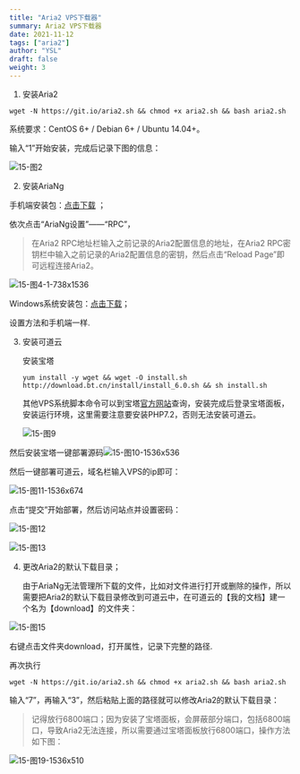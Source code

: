```yaml
---
title: "Aria2 VPS下载器"
summary: Aria2 VPS下载器
date: 2021-11-12
tags: ["aria2"]
author: "YSL"
draft: false
weight: 3
---
```

1. 安装Aria2

```shell
wget -N https://git.io/aria2.sh && chmod +x aria2.sh && bash aria2.sh
```

系统要求：CentOS 6+ / Debian 6+ / Ubuntu 14.04+。

输入“1”开始安装，完成后记录下图的信息：

![15-图2](https://cdn.jsdelivr.net/gh/yslinwe/image_bed@main/img/15-%E5%9B%BE2.jpg)

2. 安装AriaNg

手机端安装包：[点击下载](https://github.com/Xmader/aria-ng-gui-android/releases/tag/v1.2.3) ；

依次点击“AriaNg设置”——“RPC”，

> 在Aria2 RPC地址栏输入之前记录的Aria2配置信息的地址，在Aria2 RPC密钥栏中输入之前记录的Aria2配置信息的密钥，然后点击“Reload Page”即可远程连接Aria2。

![15-图4-1-738x1536](https://cdn.jsdelivr.net/gh/yslinwe/image_bed@main/img/15-%E5%9B%BE4-1-738x1536.jpg)

Windows系统安装包：[点击下载](https://github.com/Xmader/aria-ng-gui/releases/tag/v3.1.0)；

设置方法和手机端一样.

3. 安装可道云

   安装宝塔

   ```shell
   yum install -y wget && wget -O install.sh http://download.bt.cn/install/install_6.0.sh && sh install.sh
   ```

   其他VPS系统脚本命令可以到宝塔[官方网站](https://www.bt.cn/)查询，安装完成后登录宝塔面板，安装运行环境，这里需要注意要安装PHP7.2，否则无法安装可道云。

   ![15-图9](https://cdn.jsdelivr.net/gh/yslinwe/image_bed@main/img/15-%E5%9B%BE9.jpg)

然后安装宝塔一键部署源码![15-图10-1536x536](https://cdn.jsdelivr.net/gh/yslinwe/image_bed@main/img/15-%E5%9B%BE10-1536x536.jpg)

然后一键部署可道云，域名栏输入VPS的ip即可：

![15-图11-1536x674](https://cdn.jsdelivr.net/gh/yslinwe/image_bed@main/img/15-%E5%9B%BE11-1536x674.jpg)

点击“提交”开始部署，然后访问站点并设置密码：

![15-图12](https://cdn.jsdelivr.net/gh/yslinwe/image_bed@main/img/15-%E5%9B%BE12.jpg)

![15-图13](https://cdn.jsdelivr.net/gh/yslinwe/image_bed@main/img/15-%E5%9B%BE13.jpg)

4. 更改Aria2的默认下载目录；

   由于AriaNg无法管理所下载的文件，比如对文件进行打开或删除的操作，所以需要把Aria2的默认下载目录修改到可道云中，在可道云的【我的文档】建一个名为【download】的文件夹：

![15-图15](https://cdn.jsdelivr.net/gh/yslinwe/image_bed@main/img/15-%E5%9B%BE15.jpg)

右键点击文件夹download，打开属性，记录下完整的路径.

再次执行

```shell
wget -N https://git.io/aria2.sh && chmod +x aria2.sh && bash aria2.sh
```

输入“7”，再输入“3”，然后粘贴上面的路径就可以修改Aria2的默认下载目录：

> 记得放行6800端口；因为安装了宝塔面板，会屏蔽部分端口，包括6800端口，导致Aria2无法连接，所以需要通过宝塔面板放行6800端口，操作方法如下图：

![15-图19-1536x510](https://cdn.jsdelivr.net/gh/yslinwe/image_bed@main/img/15-%E5%9B%BE19-1536x510.jpg)